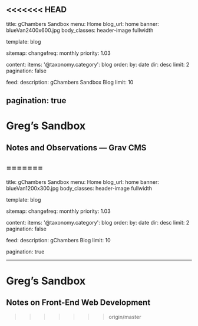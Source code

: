 <<<<<<< HEAD
 ---
title: gChambers Sandbox
menu: Home
blog_url: home
banner: blueVan2400x600.jpg
body_classes: header-image fullwidth

template: blog

sitemap:
    changefreq: monthly
    priority: 1.03

content:
    items:
        '@taxonomy.category': blog
    order:
        by: date
        dir: desc
    limit: 2
    pagination: false

feed:
    description: gChambers Sandbox Blog
    limit: 10

pagination: true
---

# Greg&rsquo;s Sandbox
## Notes and Observations &mdash; Grav CMS
=======
---
title: gChambers Sandbox
menu: Home
blog_url: home
banner: blueVan1200x300.jpg
body_classes: header-image fullwidth

template: blog


sitemap:
  changefreq: monthly
  priority: 1.03

content:
  items:
    '@taxonomy.category': blog
  order:
    by: date
    dir: desc
  limit: 2
  pagination: false

feed:
    description: gChambers Blog
    limit: 10

pagination: true

---

# Greg&rsquo;s Sandbox
## Notes on Front-End Web Development
>>>>>>> origin/master
